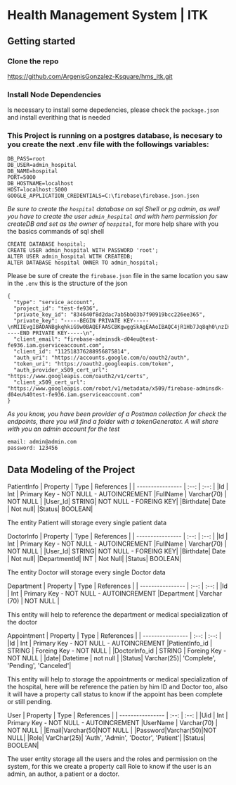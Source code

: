 # Health Management System | ITK

## Getting started

### Clone the repo
https://github.com/ArgenisGonzalez-Ksquare/hms_itk.git

### Install Node Dependencies
Is necessary to install some depedencies, please check the `package.json` and install everithing that is needed

### This Project is running on a postgres database, is necesary to you create the next .env file with the followings variables:

```
DB_PASS=root
DB_USER=admin_hospital
DB_NAME=hospital
PORT=5000
DB_HOSTNAME=localhost
HOST=localhost:5000
GOOGLE_APPLICATION_CREDENTIALS=C:\firebase\firebase.json.json
```
*Be sure to create the `hospital` database on sql Shell or pg admin, as well you have to create the user `admin_hospital` and with hem permission for createDB and set as the owner of `hospital`*, for more help share with you the basics commands of sql shell

```
CREATE DATABASE hospital;
CREATE USER admin_hospital WITH PASSWORD 'root';
ALTER USER admin_hospital WITH CREATEDB;
ALTER DATABASE hospital OWNER TO admin_hospital;

```

Please be sure of create the `firebase.json` file in the same location you saw in the `.env`
this is the structure of the json

```
{
  "type": "service_account",
  "project_id": "test-fe936",
  "private_key_id": "834640f8d2dac7ab5bb03b7f90919bcc226ee365",
  "private_key": "-----BEGIN PRIVATE KEY-----\nMIIEvgIBADANBgkqhkiG9w0BAQEFAASCBKgwggSkAgEAAoIBAQC4jR1Hb7Jq8qh0\nzIHzAoKJCIhtuR1JGXJAWC9b1P+Tfs4CoK5jUxuIQxEOiqtiLB9ggqHfS/mqa3sM\nMc0Q9wayJgOWhLMIjiRKSJQKYQV0UzpiTu9wHgJxM24mTd5eNLd8nX0dOnU6COKT\nbGbBsUmVvJS/VSLC2LuPtrCOL0pNMHy0kzacpIM917mdAv44jL4uDikRKmA7oFUe\nzEU5OSqE1LLdefQaSHaveF9au6mAsXSUNFCAjs4RVVdn27R6mCEVdpIskbqLjWJb\np1KbwSn7+EU59UK/9s5kzopUHLoDXXFgeatYSlfqG9krc89mbkDi17Ewb05BjBA5\n7y6LkLDvAgMBAAECggEAFLTXO1En0m0TLouq7Dz0sB2yJPwh8jY120ypqk2N4XAs\nUB9+1tZtHo7xJnxeOf/GWM8/YezwgHOvv3taTVQnaayZ4XUBG212BT77G+ZX333e\nbUelq3g1K5tVeVxqSI/0ow7j301+9/nQO4dBnkDfMeWR8PJt7zEJwQMCmz6+FkaG\nJ8zdiS0R1WPDi78jZVqL8p5QSIn7pzofEY/YWD5K5S+4Mfo+Zj9VHYYmqoZiMr+w\nMzi3SDOeH02VfuSgxyaXLhxkVq+TRIg9zxcnEikZtbGZgnOKFJeBrArQEI++v3ua\n7eqow4dV+jF0LC/P0gMedbVB9hPaCiDhITKsY2zVmQKBgQDcNywTTJBAIvyRndPb\nvIQ4KcEvwGH/apq9p0Yleo/DCgC26+hzbSF9/R9P8x19yTldRSBYmQRTWgoQIBHw\nUijAuByxJHt88U21VbXCq94FJDs5Ff5RoRv9lnQnP0+wq8IALhNw2csCFltH1ag3\n5sNEqPLsQH7c2kijKV4ybf+NlwKBgQDWilSBjLGu7ZxVvkbhG69aGobW+E8HpHAE\nNHeyS48M3+o/IqjYM5CKekNsACPtgmdLbJemYeJUUWC1TtntD8R4UmkwEIhRtdDn\n9YqS9frPnIBu8AxMu0CDMjJwYQ7cWneV+mP/9rQ/eZb5bsUNWPqhle/ONyLwHmp8\nNlprx+0SaQKBgDCHD/Vox9j6XMISD5+6mUBvIx1Mvcu1SEhG1lRn/8oxKBsnPWBC\nSkEjSIUrw/H2J+f/1bLwdV2Q1+rZxlo5ILXnXJtEuNm9qywsqRMvIIvtggeAazy9\nzhdB0nLbpsn975BuluYleHELUC4yTRGUjq9Qs8eQJuSwTZV3BkUCrHAdAoGBAJeb\n77YRH+uXXJg3O82Oi+9nuYwms2qaKNK/5SppPPEDN31gV+NZJTbGyeiDfOA1/BsP\n5Wcd2xxs2aOm0lg1gUjqLA1cUYk0rCmPmlraW2DlntlG59o9pYxRJ9XEsQTFJacl\n6A8VXzFQEoG4ZqZVD+CqnWmkCxuW0vduTZ3HDeCpAoGBALncxY9oRiYmfAno/a85\nGdrRfk/k2rdXF8TrPDU6tSiiF3nRcL9sZvT8Me3R7puc9uYVN75yn6ypG9Rk2nnm\nCQG1nsBP6wZ13f32plPQW3WLDQMjRoog2rF5ElBglSyVgUuW1nroeEHqZ5RFVON1\nv95w3A4FvAyVKGd0pyiIRlIY\n-----END PRIVATE KEY-----\n",
  "client_email": "firebase-adminsdk-d04eu@test-fe936.iam.gserviceaccount.com",
  "client_id": "112518376288956875814",
  "auth_uri": "https://accounts.google.com/o/oauth2/auth",
  "token_uri": "https://oauth2.googleapis.com/token",
  "auth_provider_x509_cert_url": "https://www.googleapis.com/oauth2/v1/certs",
  "client_x509_cert_url": "https://www.googleapis.com/robot/v1/metadata/x509/firebase-adminsdk-d04eu%40test-fe936.iam.gserviceaccount.com"
}

```

*As you know, you have been provider of a Postman collection for check the endpoints, there you will find a folder with a tokenGenerator. A will share with you an admin account for the test*

```
email: admin@admin.com
password: 123456

```

## Data Modeling of the Project

PatientInfo
| Property     | Type | References | 
| ---------------- | :--: | :--: |
|Id | Int | Primary Key - NOT NULL - AUTOINCREMENT 
|FullName | Varchar(70) | NOT NULL |
|User_Id| STRING| NOT NULL - FOREING KEY|
|Birthdate| Date | Not null|
|Status| BOOLEAN| 

The entity Patient will storage every single patient data

DoctorInfo
| Property     | Type | References | 
| ---------------- | :--: | :--: |
|Id | Int | Primary Key - NOT NULL - AUTOINCREMENT 
|FullName | Varchar(70) | NOT NULL |
|User_Id| STRING| NOT NULL - FOREING KEY|
|Birthdate| Date | Not null|
|DepartmentId| INT | Not Null|
|Status| BOOLEAN|


The entity Doctor will storage every single Doctor data

Department 
| Property     | Type | References | 
| ---------------- | :--: | :--: |
|Id | Int | Primary Key - NOT NULL - AUTOINCREMENT 
|Department | Varchar (70) | NOT NULL |

This entity will help to reference the department or medical specialization of the doctor

Appointment
| Property     | Type | References | 
| ---------------- | :--: | :--: |
|Id | Int | Primary Key - NOT NULL - AUTOINCREMENT 
|PatientInfo_id | STRING | Foreing Key - NOT NULL |
|DoctorInfo_id | STRING | Foreing Key - NOT NULL |
|date| Datetime | not null |
|Status| Varchar(25)| 'Complete', 'Pending', 'Canceled'|

This entity will help to storage the appointments or medical specialization of the hospital, here will be reference the patien by him ID and Doctor too, also it will have a property call status to know if the appoint has been complete or still pending. 

User
| Property     | Type | References | 
| ---------------- | :--: | :--: |
|Uid | Int | Primary Key - NOT NULL - AUTOINCREMENT 
|UserName | Varchar(70) | NOT NULL |
|Email|Varchar(50|NOT NULL |
|Password|Varchar(50)|NOT NULL|
|Role| VarChar(25)| 'Auth', 'Admin', 'Doctor', 'Patient'|
|Status| BOOLEAN| 

The user entity storage all the users and the roles and permission on the system, for this we create a property call Role to know if the user is an admin, an author, a patient or a doctor.
